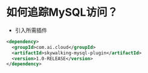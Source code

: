 # 如何追踪MySQL访问？
- 引入所需插件
```xml
<dependency>
  <groupId>com.ai.cloud</groupId>
  <artifactId>skywalking-mysql-plugin</artifactId>
  <version>1.0-RELEASE</version>
</dependency>
```

